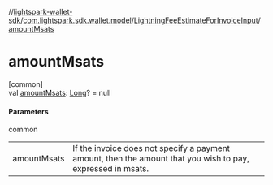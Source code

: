 //[lightspark-wallet-sdk](../../../index.md)/[com.lightspark.sdk.wallet.model](../index.md)/[LightningFeeEstimateForInvoiceInput](index.md)/[amountMsats](amount-msats.md)

# amountMsats

[common]\
val [amountMsats](amount-msats.md): [Long](https://kotlinlang.org/api/latest/jvm/stdlib/kotlin/-long/index.html)? = null

#### Parameters

common

| | |
|---|---|
| amountMsats | If the invoice does not specify a payment amount, then the amount that you wish to pay, expressed in msats. |

